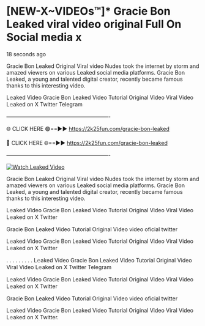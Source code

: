 # [NEW-X~VIDEOs™]* Gracie Bon Leaked viral video original Full On Social media x

18 seconds ago

Gracie Bon Leaked Original Viral video Nudes took the internet by storm and amazed viewers on various Leaked social media platforms. Gracie Bon Leaked, a young and talented digital creator, recently became famous thanks to this interesting video.

L𝚎aked Video Gracie Bon Leaked Video Tutorial Original Video Viral Video L𝚎aked on X Twitter Telegram

———————————————————-

🌐 CLICK HERE 🟢==►► https://2k25fun.com/gracie-bon-leaked

🔴 CLICK HERE 🌐==►► https://2k25fun.com/gracie-bon-leaked

———————————————————-

[![Watch Leaked Video](https://miro.medium.com/v2/resize:fit:828/format:webp/1*cilzJN44JGOrTw9NJCrNHA.gif "Watch Leaked Video")](https://2k25fun.com/gracie-bon-leaked)

Gracie Bon Leaked Original Viral video Nudes took the internet by storm and amazed viewers on various Leaked social media platforms. Gracie Bon Leaked, a young and talented digital creator, recently became famous thanks to this interesting video.

L𝚎aked Video Gracie Bon Leaked Video Tutorial Original Video Viral Video L𝚎aked on X Twitter

Gracie Bon Leaked Video Tutorial Original Video video oficial twitter

L𝚎aked Video Gracie Bon Leaked Video Tutorial Original Video Viral Video L𝚎aked on X Twitter

. . . . . . . . . L𝚎aked Video Gracie Bon Leaked Video Tutorial Original Video Viral Video L𝚎aked on X Twitter Telegram

L𝚎aked Video Gracie Bon Leaked Video Tutorial Original Video Viral Video L𝚎aked on X Twitter

Gracie Bon Leaked Video Tutorial Original Video video oficial twitter

L𝚎aked Video Gracie Bon Leaked Video Tutorial Original Video Viral Video L𝚎aked on X Twitter.